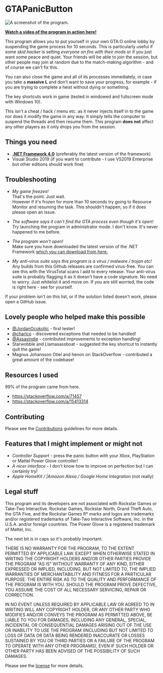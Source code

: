 # GTAPanicButton

![A screenshot of the program.](https://repository-images.githubusercontent.com/192721589/91785900-93c3-11e9-96a0-486f26d07329)

[**Watch a video of the program in action here!**](https://youtu.be/Q3I0QNe0F00)

This program allows you to put yourself in your own GTA:O online lobby by suspending the game process for 10 seconds. This is particularly useful if some *skid hacker* is setting *everyone on fire with their mods* or if you just want some peace and quiet. Your friends will be able to join the session, but other people may join at random due to the match-making algorithm - and of course we can't fix this.

You can also close the game and all of its processes immediately, in case you take a **massive L** and don't want to save your progress, for example - if you are trying to complete a heist without dying or something.

The key shortcuts work in game (tested in windowed and fullscreen mode with Windows 10).

This isn't a cheat / hack / menu etc. as it never injects itself in to the game nor does it modify the game in any way. It simply tells the computer to suspend the threads and then resume them. This program **does not** affect any other players as it only drops you from the session. 

## Things you need

* **[.NET Framework 4.0](https://dotnet.microsoft.com/download/dotnet-framework/net472)** (preferably the latest version of the framework)
* Visual Studio 2019 (if you want to contribute - I use VS2019 Enterprise but other editions should work fine)

## Troubleshooting

* *My game freezes!*  
That's the point. Just wait.  
However if it's frozen for more than 10 seconds try going to Resource Monitor and resuming the task. This shouldn't happen, so if it does please open an issue.

* *The software says it can't find the GTA process even though it's open!*  
Try launching the program in administrator mode. I don't know. It's never happened to me before.

* *The program won't open!*  
Make sure you have downloaded the latest version of the .NET Framework [which you can download from here.](https://dotnet.microsoft.com/download/dotnet-framework/net472)

* *My anti-virus suite says this program is a virus / malware / trojan etc!*  
Any builds from this Github releases are confirmed virus-free. You can see this with the VirusTotal scans I add to every release. Your anti-virus suite is probably flagging it as it doesn't have a code signature. No need to worry. Just whitelist it and move on. If you are still worried, the code is right here - see for yourself.

If your problem isn't on this list, or if the solution listed doesn't work, please open a GitHub issue.

## Lovely people who helped make this possible

* [@JordanOcokoljic](https://github.com/JordanOcokoljic) - first tester!
* [@charlco](https://github.com/charlco) - discovered exceptions that needed to be handled!
* [@Assasindie](https://github.com/Assasindie) - contributed improvements to exception handling!
* Starwobble and Llamasassboat - suggested the key shortcut to instantly quit the game!
* Magnus Johansson Otiel and henon on StackOverflow - contributed a great amount of the codebase!

## Resources I used  

99% of the program came from here.

* https://stackoverflow.com/a/71457
* https://stackoverflow.com/a/15413314

## Contributing

Please see the [Contributions](CONTRIBUTING.md) guidelines for more details.

## Features that I might implement or might not

* *Controller Support* - press the panic button with your Xbox, PlayStation or Mattel Power Glove controller!
* *A nicer interface* - I don't know how to improve on perfection but I can certainly try!
* *Apple HomeKit / |Amazon Alexa / Google Home Integration* (not really)

## Legal stuff

This program and its developers are not associated with Rockstar Games or Take-Two Interactive. 
Rockstar Games, Rockstar North, Grand Theft Auto, the GTA Five, and the Rockstar Games R* marks and logos are trademarks and/or registered trademarks of Take-Two Interactive Software, Inc. in the U.S.A. and/or foreign countries.
The Power Glove is a registered trademark of Mattel, Inc. 

The next bit is in caps so it's probably important.

  THERE IS NO WARRANTY FOR THE PROGRAM, TO THE EXTENT PERMITTED BY
APPLICABLE LAW.  EXCEPT WHEN OTHERWISE STATED IN WRITING THE COPYRIGHT
HOLDERS AND/OR OTHER PARTIES PROVIDE THE PROGRAM "AS IS" WITHOUT WARRANTY
OF ANY KIND, EITHER EXPRESSED OR IMPLIED, INCLUDING, BUT NOT LIMITED TO,
THE IMPLIED WARRANTIES OF MERCHANTABILITY AND FITNESS FOR A PARTICULAR
PURPOSE.  THE ENTIRE RISK AS TO THE QUALITY AND PERFORMANCE OF THE PROGRAM
IS WITH YOU.  SHOULD THE PROGRAM PROVE DEFECTIVE, YOU ASSUME THE COST OF
ALL NECESSARY SERVICING, REPAIR OR CORRECTION.

  IN NO EVENT UNLESS REQUIRED BY APPLICABLE LAW OR AGREED TO IN WRITING
WILL ANY COPYRIGHT HOLDER, OR ANY OTHER PARTY WHO MODIFIES AND/OR CONVEYS
THE PROGRAM AS PERMITTED ABOVE, BE LIABLE TO YOU FOR DAMAGES, INCLUDING ANY
GENERAL, SPECIAL, INCIDENTAL OR CONSEQUENTIAL DAMAGES ARISING OUT OF THE
USE OR INABILITY TO USE THE PROGRAM (INCLUDING BUT NOT LIMITED TO LOSS OF
DATA OR DATA BEING RENDERED INACCURATE OR LOSSES SUSTAINED BY YOU OR THIRD
PARTIES OR A FAILURE OF THE PROGRAM TO OPERATE WITH ANY OTHER PROGRAMS),
EVEN IF SUCH HOLDER OR OTHER PARTY HAS BEEN ADVISED OF THE POSSIBILITY OF
SUCH DAMAGES.


Please see the [license](LICENSE) for more details.
